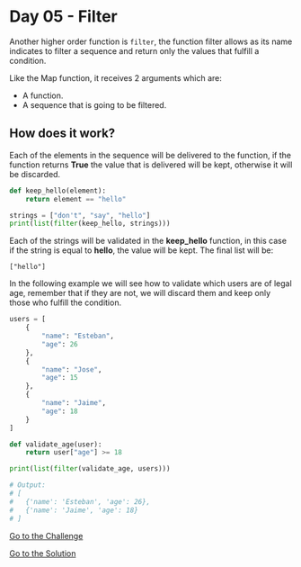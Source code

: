 # Day 05 - Filter

Another higher order function is `filter`, the function filter allows as its name indicates to filter a sequence and return only the values that fulfill a condition.

Like the Map function, it receives 2 arguments which are:

- A function.
- A sequence that is going to be filtered.

## How does it work?

Each of the elements in the sequence will be delivered to the function, if the function returns **True** the value that is delivered will be kept, otherwise it will be discarded.

```python
def keep_hello(element):
    return element == "hello"

strings = ["don't", "say", "hello"]
print(list(filter(keep_hello, strings)))
```

Each of the strings will be validated in the **keep_hello** function, in this case if the string is equal to **hello**, the value will be kept. The final list will be:

```
["hello"]
```

In the following example we will see how to validate which users are of legal age, remember that if they are not, we will discard them and keep only those who fulfill the condition.

```python
users = [
    {
        "name": "Esteban",
        "age": 26
    },
    {
        "name": "Jose",
        "age": 15
    },
    {
        "name": "Jaime",
        "age": 18
    }
]

def validate_age(user):
    return user["age"] >= 18

print(list(filter(validate_age, users)))

# Output:
# [
#   {'name': 'Esteban', 'age': 26},
#   {'name': 'Jaime', 'age': 18}
# ]
```

[Go to the Challenge](https://github.com/estebansolo/Python30/blob/master/exercises/05_filter.py)

[Go to the Solution](https://github.com/estebansolo/Python30/blob/master/solutions/05_filter.py)